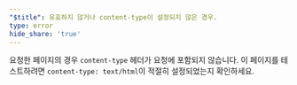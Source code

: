 ```yaml
---
"$title": 유효하지 않거나 content-type이 설정되지 않은 경우.
type: error
hide_share: 'true'
---
```


요청한 페이지의 경우 `content-type` 헤더가 요청에 포함되지 않습니다. 이 페이지를 테스트하려면 `content-type: text/html`이 적절히 설정되었는지 확인하세요.
